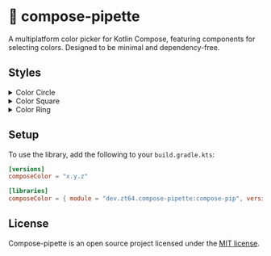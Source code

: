 # 🎨 compose-pipette

A multiplatform color picker for Kotlin Compose, featuring components for selecting colors. Designed to be minimal and
dependency-free.

## Styles

<details>
<summary>Color Circle</summary>

```kotlin
var color = remember { mutableStateOf(Color.Red) }

ColorCircle(
    color = color,
    onColorChange = { color = it }
)
```

</details>

<details>
<summary>Color Square</summary>

```kotlin
var color = remember { mutableStateOf(Color.Red) }

ColorSquare(
    color = color,
    onColorChange = { color = it }
)
```

</details>

<details>
<summary>Color Ring</summary>

```kotlin
var color = remember { mutableStateOf(Color.Red) }

ColorRing(
    color = color,
    onColorChange = { color = it }
)
```

</details>

## Setup

To use the library, add the following to your `build.gradle.kts`:

```toml
[versions]
composeColor = "x.y.z"

[libraries]
composeColor = { module = "dev.zt64.compose-pipette:compose-pip", version.ref = "composeColor" }
```

## License

Compose-pipette is an open source project licensed under the [MIT license](LICENSE).